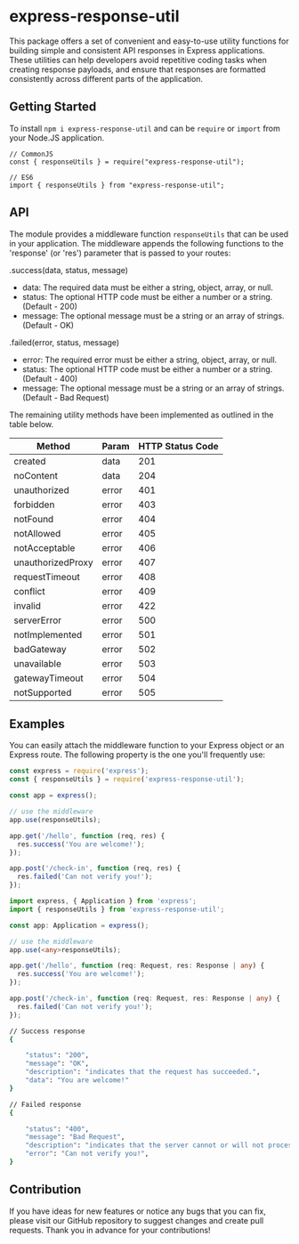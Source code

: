 # express-response-util

This package offers a set of convenient and easy-to-use utility functions for building simple and consistent API responses in Express applications. These utilities can help developers avoid repetitive coding tasks when creating response payloads, and ensure that responses are formatted consistently across different parts of the application.

## Getting Started

To install `npm i express-response-util` and can be `require` or `import` from your Node.JS application.

```
// CommonJS
const { responseUtils } = require("express-response-util");
```

```
// ES6
import { responseUtils } from "express-response-util";
```

## API

The module provides a middleware function `responseUtils` that can be used in your application. The middleware appends the following functions to the 'response' (or 'res') parameter that is passed to your routes:

.success(data, status, message)

- data: The required data must be either a string, object, array, or null.
- status: The optional HTTP code must be either a number or a string. (Default - 200)
- message: The optional message must be a string or an array of strings. (Default - OK)

.failed(error, status, message)

- error: The required error must be either a string, object, array, or null.
- status: The optional HTTP code must be either a number or a string. (Default - 400)
- message: The optional message must be a string or an array of strings. (Default - Bad Request)

The remaining utility methods have been implemented as outlined in the table below.

| Method            | Param | HTTP Status Code |
| ----------------- | ----- | ---------------- |
| created           | data  | 201              |
| noContent         | data  | 204              |
| unauthorized      | error | 401              |
| forbidden         | error | 403              |
| notFound          | error | 404              |
| notAllowed        | error | 405              |
| notAcceptable     | error | 406              |
| unauthorizedProxy | error | 407              |
| requestTimeout    | error | 408              |
| conflict          | error | 409              |
| invalid           | error | 422              |
| serverError       | error | 500              |
| notImplemented    | error | 501              |
| badGateway        | error | 502              |
| unavailable       | error | 503              |
| gatewayTimeout    | error | 504              |
| notSupported      | error | 505              |

## Examples

You can easily attach the middleware function to your Express object or an Express route. The following property is the one you'll frequently use:

```js
const express = require('express');
const { responseUtils } = require('express-response-util');

const app = express();

// use the middleware
app.use(responseUtils);

app.get('/hello', function (req, res) {
  res.success('You are welcome!');
});

app.post('/check-in', function (req, res) {
  res.failed('Can not verify you!');
});
```

```ts
import express, { Application } from 'express';
import { responseUtils } from 'express-response-util';

const app: Application = express();

// use the middleware
app.use(<any>responseUtils);

app.get('/hello', function (req: Request, res: Response | any) {
  res.success('You are welcome!');
});

app.post('/check-in', function (req: Request, res: Response | any) {
  res.failed('Can not verify you!');
});
```

```bash
// Success response
{

    "status": "200",
    "message": "OK",
    "description": "indicates that the request has succeeded.",
    "data": "You are welcome!"
}

// Failed response
{

    "status": "400",
    "message": "Bad Request",
    "description": "indicates that the server cannot or will not process ...",
    "error": "Can not verify you!",
}
```

## Contribution

If you have ideas for new features or notice any bugs that you can fix, please visit our GitHub repository to suggest changes and create pull requests. Thank you in advance for your contributions!
